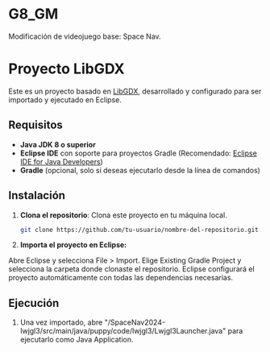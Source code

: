 # G8_GM
Modificación de videojuego base: Space Nav.
# Proyecto LibGDX

Este es un proyecto basado en [LibGDX](https://libgdx.com/), desarrollado y configurado para ser importado y ejecutado en Eclipse.

## Requisitos

- **Java JDK 8 o superior**
- **Eclipse IDE** con soporte para proyectos Gradle (Recomendado: [Eclipse IDE for Java Developers](https://www.eclipse.org/downloads/))
- **Gradle** (opcional, solo si deseas ejecutarlo desde la línea de comandos)

## Instalación

1. **Clona el repositorio**: Clona este proyecto en tu máquina local.
   ```bash
   git clone https://github.com/tu-usuario/nombre-del-repositorio.git
2. **Importa el proyecto en Eclipse:**

  Abre Eclipse y selecciona File > Import.
  Elige Existing Gradle Project y selecciona la carpeta donde clonaste el repositorio.
  Eclipse configurará el proyecto automáticamente con todas las dependencias necesarias.

## Ejecución

1. Una vez importado, abre "/SpaceNav2024-lwjgl3/src/main/java/puppy/code/lwjgl3/Lwjgl3Launcher.java" para ejecutarlo como Java Application.
